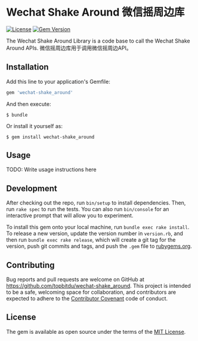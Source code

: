 # Wechat Shake Around 微信摇周边库

[![License](https://img.shields.io/badge/license-MIT-green.svg)](http://opensource.org/licenses/MIT)
[![Gem Version](https://badge.fury.io/rb/wechat-shake_around.svg)](https://badge.fury.io/rb/wechat-shake_around)

The Wechat Shake Around Library is a code base to call the Wechat Shake Around APIs.
微信摇周边库用于调用微信摇周边API。

## Installation

Add this line to your application's Gemfile:

```ruby
gem 'wechat-shake_around'
```

And then execute:

    $ bundle

Or install it yourself as:

    $ gem install wechat-shake_around

## Usage

TODO: Write usage instructions here

## Development

After checking out the repo, run `bin/setup` to install dependencies. Then, run `rake spec` to run the tests. You can also run `bin/console` for an interactive prompt that will allow you to experiment.

To install this gem onto your local machine, run `bundle exec rake install`. To release a new version, update the version number in `version.rb`, and then run `bundle exec rake release`, which will create a git tag for the version, push git commits and tags, and push the `.gem` file to [rubygems.org](https://rubygems.org).

## Contributing

Bug reports and pull requests are welcome on GitHub at https://github.com/topbitdu/wechat-shake_around. This project is intended to be a safe, welcoming space for collaboration, and contributors are expected to adhere to the [Contributor Covenant](http://contributor-covenant.org) code of conduct.


## License

The gem is available as open source under the terms of the [MIT License](http://opensource.org/licenses/MIT).


